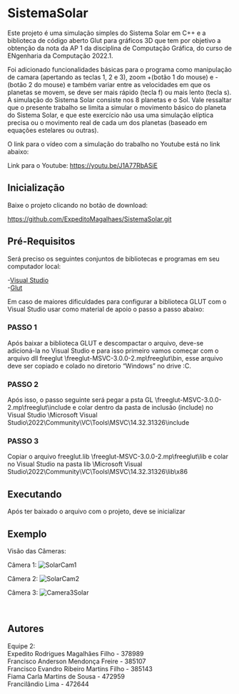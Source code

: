 # SistemaSolar

Este projeto é uma simulação simples do Sistema Solar em C++ e a biblioteca de código aberto Glut para gráficos 3D que tem por objetivo a obtenção da nota da AP 1 da disciplina de Computação Gráfica, do curso de ENgenharia da Computação 2022.1.

Foi adicionado funcionalidades básicas para o programa como manipulação de camara (apertando as teclas 1, 2 e 3), zoom +(botão 1 do mouse) e - (botão 2 do mouse) e também variar entre as velocidades em que os planetas se movem, se deve ser mais rápido (tecla f)  ou mais lento (tecla s). A simulação do Sistema Solar consiste nos 8 planetas e o Sol.
Vale ressaltar que o presente trabalho se limita a simular o movimento básico do planeta do Sistema Solar, e que este exercício não usa uma simulação elíptica precisa ou o movimento real de cada um dos planetas (baseado em equações estelares ou outras).

O link para o vídeo com a simulação do trabalho no Youtube está no link abaixo:

Link para o Youtube: https://youtu.be/J1A77RbASiE

## Inicialização

Baixe o projeto clicando no botão de download:

https://github.com/ExpeditoMagalhaes/SistemaSolar.git

## Pré-Requisitos
 
Será preciso os seguintes conjuntos de bibliotecas e programas em seu computador local:

-[Visual Studio](https://visualstudio.microsoft.com/pt-br/vs/)<br/>
-[Glut](https://www.transmissionzero.co.uk/software/freeglut-devel/)

Em caso de maiores dificuldades para configurar a biblioteca GLUT com o Visual Studio usar como material de apoio o passo a passo abaixo:
### PASSO 1
Após baixar a biblioteca GLUT e descompactar o arquivo, deve-se adicioná-la no Visual Studio e para isso primeiro vamos começar com o arquivo dll freeglut \freeglut-MSVC-3.0.0-2.mp\freeglut\bin, esse arquivo deve ser copiado e colado no diretorio “Windows” no drive :C.
### PASSO 2
Após isso, o passo seguinte será pegar a psta GL \freeglut-MSVC-3.0.0-2.mp\freeglut\include e colar dentro da pasta de inclusão (include)  no Visual Studio \Microsoft Visual Studio\2022\Community\VC\Tools\MSVC\14.32.31326\include
### PASSO 3
Copiar o arquivo freeglut.lib \freeglut-MSVC-3.0.0-2.mp\freeglut\lib e colar no Visual Studio na pasta lib \Microsoft Visual Studio\2022\Community\VC\Tools\MSVC\14.32.31326\lib\x86
## Executando
 Após ter baixado o arquivo com o projeto, deve se inicializar 

## Exemplo

Visão das Câmeras: <br />

Câmera 1:
![SolarCam1](https://user-images.githubusercontent.com/71902902/174695733-0c6af737-984a-4f07-8d4c-28670e9848fa.gif)


Câmera 2:
![SolarCam2](https://user-images.githubusercontent.com/71902902/174695765-8dfbbf92-3d71-4fa4-8006-d71a98c66970.gif)


Câmera 3:
![Camera3Solar](https://user-images.githubusercontent.com/71902902/174696861-2b86dd02-040a-4287-a1b9-9c705a25b22a.gif)


<br />

## Autores 
Equipe 2:
  <br />Expedito Rodrigues Magalhães Filho - 378989
  <br />Francisco Anderson Mendonça Freire - 385107
  <br />Francisco Evandro Ribeiro Martins Filho - 385143
  <br />Fiama Carla Martins de Sousa - 472959
  <br />Francilândio Lima - 472644
